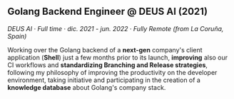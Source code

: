 ## Golang Backend Engineer @ DEUS AI (2021)
*DEUS AI · Full time  · dic. 2021 - jun. 2022 · Fully Remote (from La Coruña, Spain)*

Working over the Golang backend of a **next-gen** company's client application (**Shell**) just a few months prior to its launch, **improving** also our CI workflows and **standardizing Branching and Release strategies**, following my philosophy of improving the productivity on the developer environment, taking initiative and participating in the creation of a **knowledge database** about Golang's company stack.

